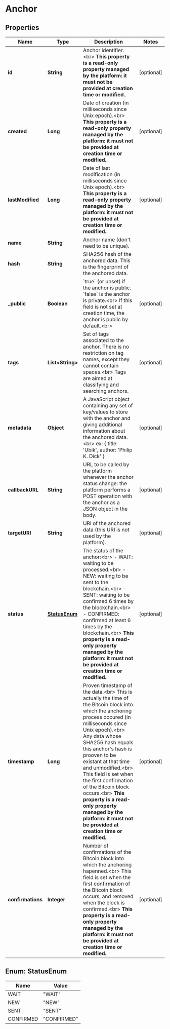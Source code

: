 
# Anchor

## Properties
Name | Type | Description | Notes
------------ | ------------- | ------------- | -------------
**id** | **String** | Anchor identifier.&lt;br&gt; **This property is a read-only property managed by the platform: it must not be provided at creation time or modified.**.  |  [optional]
**created** | **Long** | Date of creation (in milliseconds since Unix epoch).&lt;br&gt; **This property is a read-only property managed by the platform: it must not be provided at creation time or modified.**.  |  [optional]
**lastModified** | **Long** | Date of last modification (in milliseconds since Unix epoch).&lt;br&gt; **This property is a read-only property managed by the platform: it must not be provided at creation time or modified.**.  |  [optional]
**name** | **String** | Anchor name (don&#39;t need to be unique).  | 
**hash** | **String** | SHA256 hash of the anchored data. This is the fingerprint of the anchored data.  | 
**_public** | **Boolean** | &#x60;true&#x60; (or unset) if the anchor is public. &#x60;false&#x60; is the anchor is private.&lt;br&gt; If this field is not set at creation time, the anchor is public by default.&lt;br&gt;  |  [optional]
**tags** | **List&lt;String&gt;** | Set of tags associated to the anchor. There is no restriction on tag names, except they cannot contain spaces.&lt;br&gt; Tags are aimed at classifying and searching anchors.  |  [optional]
**metadata** | **Object** | A JavaScript object containing any set of key/values to store with the anchor and giving additional information about the anchored data.&lt;br&gt; ex: { title: &#39;Ubik&#39;, author: &#39;Philip K. Dick&#39; }  |  [optional]
**callbackURL** | **String** | URL to be called by the platform whenever the anchor status change: the platform performs a POST operation with the anchor as a JSON object in the body.  |  [optional]
**targetURI** | **String** | URI of the anchored data (this URI is not used by the platform).  |  [optional]
**status** | [**StatusEnum**](#StatusEnum) | The status of the anchor:&lt;br&gt; - WAIT: waiting to be processed.&lt;br&gt; - NEW: waiting to be sent to the blockchain.&lt;br&gt; - SENT: waiting to be confirmed 6 times by the blockchain.&lt;br&gt; - CONFIRMED: confirmed at least 6 times by the blockchain.&lt;br&gt; **This property is a read-only property managed by the platform: it must not be provided at creation time or modified.**.  |  [optional]
**timestamp** | **Long** | Proven timestamp of the data.&lt;br&gt; This is actually the time of the Bitcoin block into which the anchoring process occured (in milliseconds since Unix epoch).&lt;br&gt; Any data whose SHA256 hash equals this anchor&#39;s hash is prooven to be existant at that time and unmodified.&lt;br&gt; This field is set when the first confirmation of the Bitcoin block occurs.&lt;br&gt; **This property is a read-only property managed by the platform: it must not be provided at creation time or modified.**.  |  [optional]
**confirmations** | **Integer** | Number of confirmations of the Bitcoin block into which the anchoring hapenned.&lt;br&gt; This field is set when the first confirmation of the Bitcoin block occurs, and removed when the block is confirmed.&lt;br&gt; **This property is a read-only property managed by the platform: it must not be provided at creation time or modified.**.  |  [optional]


<a name="StatusEnum"></a>
## Enum: StatusEnum
Name | Value
---- | -----
WAIT | &quot;WAIT&quot;
NEW | &quot;NEW&quot;
SENT | &quot;SENT&quot;
CONFIRMED | &quot;CONFIRMED&quot;



